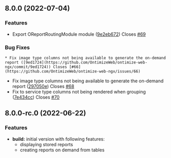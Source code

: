 ## 8.0.0 (2022-07-04)
### Features
  * Export OReportRoutingModule module ([9e2eb672](https://github.com/OntimizeWeb/ontimize-web-ngx/commit/9e2eb672)) Closes [#69](https://github.com/OntimizeWeb/ontimize-web-ngx/issues/69)
  ### Bug Fixes
    * Fix image type columns not being available to generate the on-demand report ([9ed1724](https://github.com/OntimizeWeb/ontimize-web-ngx/commit/9ed1724)) Closes [#66](https://github.com/OntimizeWeb/ontimize-web-ngx/issues/66)
  * Fix image type columns not being available to generate the on-demand report ([297050e](https://github.com/OntimizeWeb/ontimize-web-ngx/commit/297050e)) Closes [#68](https://github.com/OntimizeWeb/ontimize-web-ngx/issues/68)
  * Fix to service type columns not being rendered when grouping ([7e434cc](https://github.com/OntimizeWeb/ontimize-web-ngx/commit/7e434cc)) Closes [#70](https://github.com/OntimizeWeb/ontimize-web-ngx/issues/70)

## 8.0.0-rc.0 (2022-06-22)
### Features
* **build:** initial version with following features:
  * displaying stored reports
  * creating reports on demand from tables
